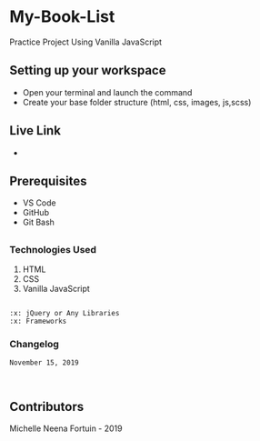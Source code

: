 # My-Book-List
Practice Project Using Vanilla JavaScript

## Setting up your workspace

- Open your terminal and launch the command 
- Create your base folder structure (html, css, images, js,scss)

## Live Link
- 

## Prerequisites

 - VS Code
 - GitHub
 - Git Bash

##

### Technologies Used

1. HTML
2. CSS
3. Vanilla JavaScript

```

```
```
:x: jQuery or Any Libraries
:x: Frameworks

```

### Changelog 


```
November 15, 2019



```


## Contributors

Michelle Neena Fortuin - 2019

